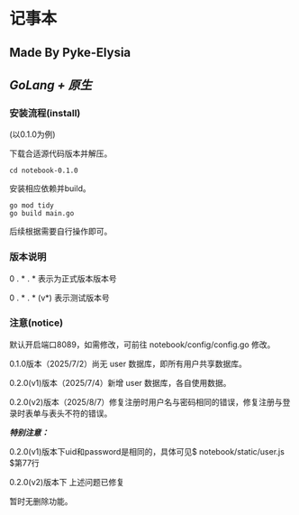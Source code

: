 # 记事本

## Made By Pyke-Elysia

## ***GoLang + 原生***

### 安装流程(install)

(以0.1.0为例)

下载合适源代码版本并解压。

```
cd notebook-0.1.0
```

安装相应依赖并build。

```
go mod tidy
go build main.go
```

后续根据需要自行操作即可。

### 版本说明

0 . * . * 表示为正式版本版本号

0 . * . * (v*) 表示测试版本号

### 注意(notice)

默认开启端口8089，如需修改，可前往 notebook/config/config.go 修改。

0.1.0版本（2025/7/2）尚无 user 数据库，即所有用户共享数据库。

0.2.0(v1)版本（2025/7/4）新增 user 数据库，各自使用数据。

0.2.0(v2)版本（2025/8/7）修复注册时用户名与密码相同的错误，修复注册与登录时表单与表头不符的错误。

***特别注意：***

0.2.0(v1)版本下uid和password是相同的，具体可见$ notebook/static/user.js $第77行

0.2.0(v2)版本下 上述问题已修复

暂时无删除功能。